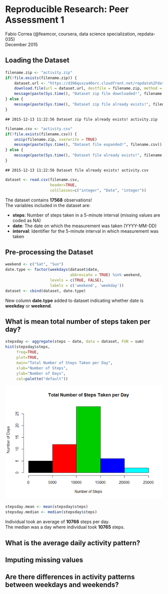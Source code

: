 # Reproducible Research: Peer Assessment 1
Fabio Correa (@feamcor, coursera, data science specialization, repdata-035)  
December 2015  



## Loading the Dataset

```r
filename.zip <- "activity.zip"
if(!file.exists(filename.zip)) {
    dataset.url <- "https://d396qusza40orc.cloudfront.net/repdata%2Fdata%2Factivity.zip"
    download.file(url = dataset.url, destfile = filename.zip, method = "auto")
    message(paste(Sys.time(), "Dataset zip file downloaded!", filename.zip))
} else {
    message(paste(Sys.time(), "Dataset zip file already exists!", filename.zip))
}
```

```
## 2015-12-13 11:22:56 Dataset zip file already exists! activity.zip
```

```r
filename.csv <- "activity.csv"
if(!file.exists(filename.csv)) {
    unzip(filename.zip, overwrite = TRUE)
    message(paste(Sys.time(), "Dataset file expanded!", filename.csv))
} else {
    message(paste(Sys.time(), "Dataset file already exists!", filename.csv))
}
```

```
## 2015-12-13 11:22:56 Dataset file already exists! activity.csv
```

```r
dataset <- read.csv(filename.csv,
                    header=TRUE,
                    colClasses=c("integer", "Date", "integer"))
```
The dataset contains __17568__ observations!  
The variables included in the dataset are:

*  __steps__: Number of steps taken in a 5-minute interval (missing values are coded as NA)
*  __date__: The date on which the measurement was taken (YYYY-MM-DD)
*  __interval__: Identifier for the 5-minute interval in which measurement was taken

## Pre-processing the Dataset

```r
weekend <- c("Sat", "Sun")
date.type <- factor(weekdays(dataset$date,
                             abbreviate = TRUE) %in% weekend,
                    levels = c(TRUE, FALSE),
                    labels = c('weekend', 'weekday'))
dataset <- cbind(dataset, date.type)
```
New column __date.type__ added to dataset indicating whether date is __weekday__ or __weekend__.

## What is mean total number of steps taken per day?

```r
stepsday <- aggregate(steps ~ date, data = dataset, FUN = sum)
hist(stepsday$steps,
     freq=TRUE,
     plot=TRUE,
     main="Total Number of Steps Taken per Day",
     xlab="Number of Steps",
     ylab="Number of Days",
     col=palette("default"))
```

![](figure/stepsday-1.png) 

```r
stepsday.mean <- mean(stepsday$steps)
stepsday.median <- median(stepsday$steps)
```
Individual took an average of __10766__ steps per day.  
The median was a day where individual took __10765__ steps.

## What is the average daily activity pattern?
## Imputing missing values
## Are there differences in activity patterns between weekdays and weekends?
